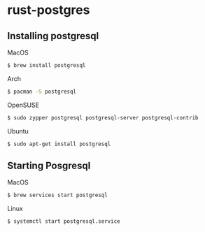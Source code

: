 # rust-postgres

## Installing postgresql

MacOS
```bash
$ brew install postgresql
```
Arch
```bash
$ pacman -S postgresql
```
OpenSUSE
```bash
$ sudo zypper postgresql postgresql-server postgresql-contrib
```

Ubuntu
```bash
$ sudo apt-get install postgresql
```

## Starting Posgresql

MacOS
```bash
$ brew services start postgresql
```

Linux
```bash
$ systemctl start postgresql.service
```
